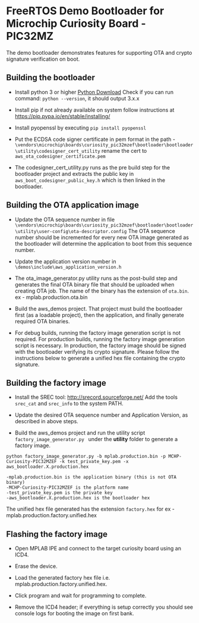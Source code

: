 # FreeRTOS Demo Bootloader for Microchip Curiosity Board - PIC32MZ  ##
The demo bootloader demonstrates features for supporting OTA and crypto signature verification on boot.

## Building the bootloader

* Install python 3 or higher
  [Python Download](https://www.python.org/downloads/)
  Check if you can run command: `python --version`, it should output 3.x.x

* Install pip if not already available on system
   follow instructions at  https://pip.pypa.io/en/stable/installing/

* Install pyopenssl by executing
`pip install pyopenssl`

* Put the ECDSA code signer certificate in pem format in the path -
    `\vendors\microchip\boards\curiosity_pic32mzef\bootloader\bootloader\utility\codesigner_cert_utility`
    rename the cert to `aws_ota_codesigner_certificate.pem`

* The codesigner_cert_utility.py runs as the pre build step for the bootloader
project and extracts the public key in `aws_boot_codesigner_public_key.h` which
is then linked in the bootloader.

## Building the OTA application image

* Update the OTA sequence number in file `\vendors\microchip\boards\curiosity_pic32mzef\bootloader\bootloader\utility\user-config\ota-descriptor.config`
    The OTA sequence number should be incremented for every new OTA image generated as the bootloader will determine
    the application to boot from this sequence number.

*  Update the application version number in `\demos\include\aws_application_version.h`

*  The ota_image_generator.py utility runs as the post-build step and generates the final OTA binary file
    that should be uploaded when creating OTA job. The name of the binary has the extension of `ota.bin`.
    ex - mplab.production.ota.bin

*  Build the aws_demos project. That project must build the bootloader first (as a loadable project), then the application, and finally generate
   required OTA binaries.

*  For debug builds, running the factory image generation script is not required. For production builds, running the factory image generation script is necessary. In production, the factory image should be signed with the bootloader verifying its crypto signature. Please follow the instructions below to generate a unified hex file containing the crypto signature.

##  Building the factory image

* Install the SREC tool:
  http://srecord.sourceforge.net/
  Add the tools `srec_cat` and `srec_info` to the system PATH.

* Update the desired OTA sequence number and Application Version, as described in above steps.

* Build the aws_demos project and run the utility script `factory_image_generator.py ` under the **utility** folder to generate a factory image.

```
python factory_image_generator.py -b mplab.production.bin -p MCHP-Curiosity-PIC32MZEF -k test_private_key.pem -x aws_bootloader.X.production.hex
```
    -mplab.production.bin is the application binary (this is not OTA binary)
    -MCHP-Curiosity-PIC32MZEF is the platform name
    -test_private_key.pem is the private key
    -aws_bootloader.X.production.hex is the bootloader hex

The unified hex file generated has the extension `factory.hex` for ex - mplab.production.factory.unified.hex

## Flashing the factory image

* Open MPLAB IPE and connect to the target curiosity board using an ICD4.

* Erase the device.

* Load the generated factory hex file i.e. mplab.production.factory.unified.hex.

* Click program and wait for programming to complete.

* Remove the ICD4 header; if everything is setup correctly you should see console logs for booting the image on first bank.
